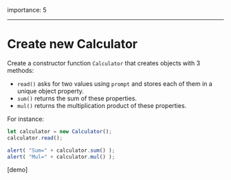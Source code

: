 importance: 5

---

# Create new Calculator

Create a constructor function `Calculator` that creates objects with 3 methods:

- `read()` asks for two values using `prompt` and stores each of them in a unique object property.
- `sum()` returns the sum of these properties.
- `mul()` returns the multiplication product of these properties.

For instance:

```js
let calculator = new Calculator();
calculator.read();

alert( "Sum=" + calculator.sum() );
alert( "Mul=" + calculator.mul() );
```

[demo]
